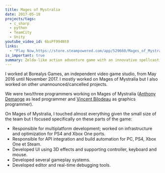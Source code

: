 ```yaml
---
title: Mages of Mystralia
date: 2017-05-18
projects/tags:
  - c_sharp
  - python
  - TeamCity
  - Unity
youtube_video_id: 6bsPf994Nt0
links:
  - "Play Now,https://store.steampowered.com/app/529660/Mages_of_Mystralia/"
is_important: true
summary: Zelda-like action adventure game with an innovative spellcasting system on PC, PS4 and Xbox One.
---
```


I worked at Borealys Games, an independent video game studio, from May 2016 until November 2017. I mostly worked on Mages of Mystralia but I also worked on other unannounced/cancelled projects.

We were two/three programmers working on Mages of Mystralia ([Anthony Demange](https://www.linkedin.com/in/anthonydemange/) as lead programmer and [Vincent Bilodeau](https://www.linkedin.com/in/vincentbilodeau/) as graphics programmer).

On Mages of Mystralia, I touched almost everything given the small size of the team but I focused specifically on these parts of the game:

- Responsible for multiplatform development; worked on infrastructure and optimization for PS4 and Xbox One ports.
- Responsible for API integration and build automation for PC, PS4, Xbox One et Steam.
- Developed UI using 3D effects and supporting controller, keyboard and mouse.
- Developed several gameplay systems.
- Developed editor and real-time debugging tools.
